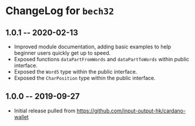 # ChangeLog for `bech32`

## 1.0.1 -- 2020-02-13

+ Improved module documentation, adding basic examples to help beginner users
  quickly get up to speed.
+ Exposed functions `dataPartFromWords` and `dataPartToWords` within public
  interface.
+ Exposed the `Word5` type within the public interface.
+ Exposed the `CharPosition` type within the public interface.

## 1.0.0 -- 2019-09-27

+ Initial release pulled from https://github.com/input-output-hk/cardano-wallet
